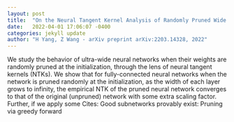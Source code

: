 ```yaml
---
layout: post
title:  "On the Neural Tangent Kernel Analysis of Randomly Pruned Wide Neural Networks"
date:   2022-04-01 17:06:07 -0400
categories: jekyll update
author: "H Yang, Z Wang - arXiv preprint arXiv:2203.14328, 2022"
---
```

We study the behavior of ultra-wide neural networks when their weights are randomly pruned at the initialization, through the lens of neural tangent kernels (NTKs). We show that for fully-connected neural networks when the network is pruned randomly at the initialization, as the width of each layer grows to infinity, the empirical NTK of the pruned neural network converges to that of the original (unpruned) network with some extra scaling factor. Further, if we apply some Cites: Good subnetworks provably exist: Pruning via greedy forward